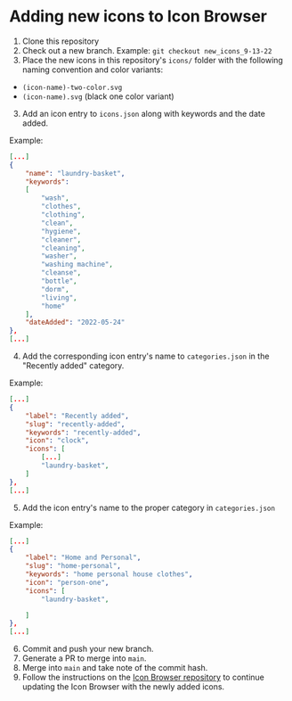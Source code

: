 # Adding new icons to Icon Browser

1. Clone this repository
2. Check out a new branch. Example: `git checkout new_icons_9-13-22`
2. Place the new icons in this repository's `icons/` folder with the following naming convention and color variants:
- `(icon-name)-two-color.svg`
- `(icon-name).svg` (black one color variant)
3. Add an icon entry to `icons.json` along with keywords and the date added.

Example:

```json
[...]
{
    "name": "laundry-basket",
    "keywords":
    [
        "wash",
        "clothes",
        "clothing",
        "clean",
        "hygiene",
        "cleaner",
        "cleaning",
        "washer",
        "washing machine",
        "cleanse",
        "bottle",
        "dorm",
        "living",
        "home"
    ],
    "dateAdded": "2022-05-24"
},
[...]
```
4. Add the corresponding icon entry's name to `categories.json` in the "Recently added" category.

Example:

```json
[...]
{
    "label": "Recently added",
    "slug": "recently-added",
    "keywords": "recently-added",
    "icon": "clock",
    "icons": [
        [...]
        "laundry-basket",
    ]
},
[...]
```

5. Add the icon entry's name to the proper category in `categories.json`

Example:
```json
[...]
{
    "label": "Home and Personal",
    "slug": "home-personal",
    "keywords": "home personal house clothes",
    "icon": "person-one",
    "icons": [
        "laundry-basket",

    ]
},
[...]
```

6. Commit and push your new branch.
7. Generate a PR to merge into `main`.
8. Merge into `main` and take note of the commit hash.
9. Follow the instructions on the [Icon Browser repository](https://github.com/uiowa/brand-icons/blob/main/README.md) to continue updating the Icon Browser with the newly added icons.

